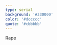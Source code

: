 ```yaml
---
type: serial
background: '#330000'
color: '#dccccc'
quote: '#cbbbbb'
---
```


<div class="cw">Rape</div>
